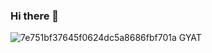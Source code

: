 ### Hi there 👋

<!--
**Zelcolth/Zelcolth** is a ✨ _special_ ✨ repository because its `README.md` (this file) appears on your GitHub profile.

Here are some ideas to get you started:

- 🔭 I’m currently working on ...
- 🌱 I’m currently learning ...
- 👯 I’m looking to collaborate on ...
- 🤔 I’m looking for help with ...
- 💬 Ask me about ...
- 📫 How to reach me: ...
- 😄 Pronouns: ...
- ⚡ Fun fact: ...
-->
![7e751bf37645f0624dc5a8686fbf701a](https://github.com/Zelcolth/Zelcolth/assets/146798714/a5d05d73-a3a5-4cfc-92a0-fd64508cae87)
GYAT
